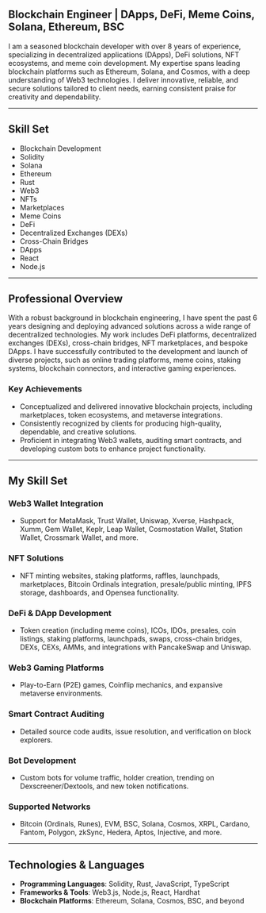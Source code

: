 ## Blockchain Engineer | DApps, DeFi, Meme Coins, Solana, Ethereum, BSC

I am a seasoned blockchain developer with over 8 years of experience, specializing in decentralized applications (DApps), DeFi solutions, NFT ecosystems, and meme coin development. My expertise spans leading blockchain platforms such as Ethereum, Solana, and Cosmos, with a deep understanding of Web3 technologies. I deliver innovative, reliable, and secure solutions tailored to client needs, earning consistent praise for creativity and dependability.

---

## Skill Set

- Blockchain Development
- Solidity
- Solana
- Ethereum
- Rust
- Web3
- NFTs
- Marketplaces
- Meme Coins
- DeFi
- Decentralized Exchanges (DEXs)
- Cross-Chain Bridges
- DApps
- React
- Node.js

---

## Professional Overview

With a robust background in blockchain engineering, I have spent the past 6 years designing and deploying advanced solutions across a wide range of decentralized technologies. My work includes DeFi platforms, decentralized exchanges (DEXs), cross-chain bridges, NFT marketplaces, and bespoke DApps. I have successfully contributed to the development and launch of diverse projects, such as online trading platforms, meme coins, staking systems, blockchain connectors, and interactive gaming experiences.

### Key Achievements
- Conceptualized and delivered innovative blockchain projects, including marketplaces, token ecosystems, and metaverse integrations.
- Consistently recognized by clients for producing high-quality, dependable, and creative solutions.
- Proficient in integrating Web3 wallets, auditing smart contracts, and developing custom bots to enhance project functionality.

---

## My Skill Set

### Web3 Wallet Integration
- Support for MetaMask, Trust Wallet, Uniswap, Xverse, Hashpack, Xumm, Gem Wallet, Keplr, Leap Wallet, Cosmostation Wallet, Station Wallet, Crossmark Wallet, and more.

### NFT Solutions
- NFT minting websites, staking platforms, raffles, launchpads, marketplaces, Bitcoin Ordinals integration, presale/public minting, IPFS storage, dashboards, and Opensea functionality.

### DeFi & DApp Development
- Token creation (including meme coins), ICOs, IDOs, presales, coin listings, staking platforms, launchpads, swaps, cross-chain bridges, DEXs, CEXs, AMMs, and integrations with PancakeSwap and Uniswap.

### Web3 Gaming Platforms
- Play-to-Earn (P2E) games, Coinflip mechanics, and expansive metaverse environments.

### Smart Contract Auditing
- Detailed source code audits, issue resolution, and verification on block explorers.

### Bot Development
- Custom bots for volume traffic, holder creation, trending on Dexscreener/Dextools, and new token notifications.

### Supported Networks
- Bitcoin (Ordinals, Runes), EVM, BSC, Solana, Cosmos, XRPL, Cardano, Fantom, Polygon, zkSync, Hedera, Aptos, Injective, and more.

---

## Technologies & Languages

- **Programming Languages**: Solidity, Rust, JavaScript, TypeScript
- **Frameworks & Tools**: Web3.js, Node.js, React, Hardhat
- **Blockchain Platforms**: Ethereum, Solana, Cosmos, BSC, and beyond
